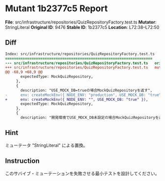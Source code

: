 # Mutant 1b2377c5 Report

**File**: src/infrastructure/repositories/QuizRepositoryFactory.test.ts
**Mutator**: StringLiteral
**Original ID**: 9476
**Stable ID**: 1b2377c5
**Location**: L72:38–L72:50

## Diff

```diff
Index: src/infrastructure/repositories/QuizRepositoryFactory.test.ts
===================================================================
--- src/infrastructure/repositories/QuizRepositoryFactory.test.ts	original
+++ src/infrastructure/repositories/QuizRepositoryFactory.test.ts	mutated #9476
@@ -68,9 +68,9 @@
       expectedType: MockQuizRepository,
     },
     {
       description: "USE_MOCK_DB=trueの場合MockQuizRepositoryを返す",
-      env: createMockEnv({ NODE_ENV: "production", USE_MOCK_DB: "true" }),
+      env: createMockEnv({ NODE_ENV: "", USE_MOCK_DB: "true" }),
       expectedType: MockQuizRepository,
     },
     {
       description: "開発環境でUSE_MOCK_DB未設定の場合MockQuizRepositoryを返す",
```

## Hint

ミューテータ "StringLiteral" による置換。

## Instruction

このサバイブ・ミューテーションを失敗させる最小テストを設計してください。
